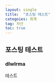 ```yaml
---
layout: single
title:  "포스팅 테스트"
categoies: 회계
tag: 자산
toc: true
---
```


## 포스팅 테스트

### dlwlrma

테스트